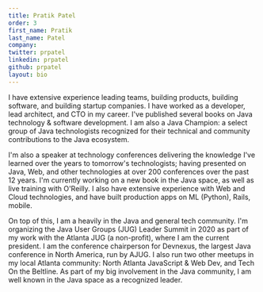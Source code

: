 ```yaml
---
title: Pratik Patel
order: 3
first_name: Pratik
last_name: Patel
company:
twitter: prpatel
linkedin: prpatel
github: prpatel
layout: bio
---
```

I have extensive experience leading teams, building products, building software, and building startup companies. I have worked as a developer, lead architect, and CTO in my career. I've published several books on Java technology & software development. I am also a Java Champion: a select group of Java technologists recognized for their technical and community contributions to the Java ecosystem.

I'm also a speaker at technology conferences delivering the knowledge I've learned over the years to tomorrow's technologists; having presented on Java, Web, and other technologies at over 200 conferences over the past 12 years. I'm currently working on a new book in the Java space, as well as live training with O'Reilly. I also have extensive experience with Web and Cloud technologies, and have built production apps on ML (Python), Rails, mobile.

On top of this, I am a heavily in the Java and general tech community. I'm organizing the Java User Groups (JUG) Leader Summit in 2020 as part of my work with the Atlanta JUG (a non-profit), where I am the current president. I am the conference chairperson for Devnexus, the largest Java conference in North America, run by AJUG. I also run two other meetups in my local Atlanta community: North Atlanta JavaScript & Web Dev, and Tech On the Beltline. As part of my big involvement in the Java community, I am well known in the Java space as a recognized leader. 